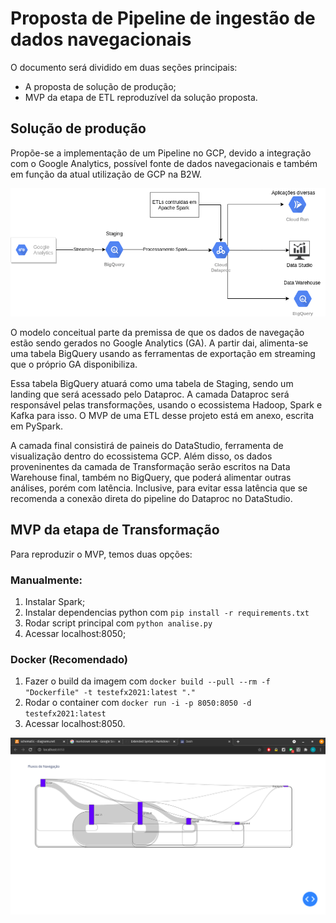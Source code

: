 # Proposta de Pipeline de ingestão de dados navegacionais
O documento será dividido em duas seções principais:
- A proposta de solução de produção;
- MVP da etapa de ETL reproduzível da solução proposta.


## Solução de produção
Propõe-se a implementação de um Pipeline no GCP, devido a integração com o Google Analytics, possível fonte de dados navegacionais e também em função da atual utilização de GCP na B2W.

![Esquema da solução proposta](docs/schematic.png)

O modelo conceitual parte da premissa de que os dados de navegação estão sendo gerados no Google Analytics (GA). A partir dai, alimenta-se uma tabela BigQuery usando as ferramentas de exportação em streaming que o próprio GA disponibiliza.

Essa tabela BigQuery atuará como uma tabela de Staging, sendo um landing que será acessado pelo Dataproc. A camada Dataproc será responsável pelas transformações, usando o ecossistema Hadoop, Spark e Kafka para isso. O MVP de uma ETL desse projeto está em anexo, escrita em PySpark.

A camada final consistirá de paineis do DataStudio, ferramenta de visualização dentro do ecossistema GCP. Além disso, os dados proveninentes da camada de Transformação serão escritos na Data Warehouse final, também no BigQuery, que poderá alimentar outras análises, porém com latência. Inclusive, para evitar essa latência que se recomenda a conexão direta do pipeline do Dataproc no DataStudio.

## MVP da etapa de Transformação
Para reproduzir o MVP, temos duas opções:
### Manualmente: 
1. Instalar Spark;
2. Instalar dependencias python com  ```pip install -r requirements.txt```
3. Rodar script principal com ```python analise.py```
4. Acessar localhost:8050;

### Docker (Recomendado)
1. Fazer o build da imagem com ```docker build --pull --rm -f "Dockerfile" -t testefx2021:latest "." ```
2. Rodar o container com ```docker run -i -p 8050:8050 -d  testefx2021:latest```
3. Acessar localhost:8050.

![Dashboard do MVP](docs/app.png)
